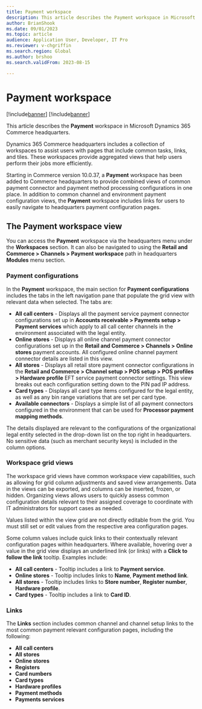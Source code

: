 ```yaml
---
title: Payment workspace
description: This article describes the Payment workspace in Microsoft Dynamics 365 Commerce headquarters.
author: BrianShook
ms.date: 09/01/2023
ms.topic: article
audience: Application User, Developer, IT Pro
ms.reviewer: v-chgriffin
ms.search.region: Global
ms.author: brshoo
ms.search.validFrom: 2023-08-15

---
```


# Payment workspace

[!include[banner](../includes/banner.md)]
[!include[banner](../includes/preview-banner.md)]

This article describes the **Payment** workspace in Microsoft Dynamics 365 Commerce headquarters.

Dynamics 365 Commerce headquarters includes a collection of workspaces to assist users with pages that include common tasks, links, and tiles. These workspaces provide aggregated views that help users perform their jobs more efficiently. 

Starting in Commerce version 10.0.37, a **Payment** workspace has been added to Commerce headquarters to provide combined views of common payment connector and payment method processing configurations in one place. In addition to common channel and environment payment configuration views, the **Payment** workspace includes links for users to easily navigate to headquarters payment configuration pages. 

<!--This workspace assists in configuring, diagnosing configuration issues, and navigating through to the multiple pages within headquarters in which common payment configurations occur.-->

## The Payment workspace view

You can access the **Payment** workspace via the headquarters menu under the **Workspaces** section. It can also be navigated to using the **Retail and Commerce \> Channels \> Payment workspace** path in headquarters **Modules** menu section. 

### Payment configurations

In the **Payment** workspace, the main section for **Payment configurations** includes the tabs in the left navigation pane that populate the grid view with relevant data when selected. The tabs are:

- **All call centers** - Displays all the payment service payment connector configurations set up in **Accounts receivable \> Payments setup \> Payment services** which apply to all call center channels in the environment associated with the legal entity. 
- **Online stores** - Displays all online channel payment connector configurations set up in the **Retail and Commerce \> Channels \> Online stores** payment accounts. All configured online channel payment connector details are listed in this view.
- **All stores** - Displays all retail store payment connector configurations in the **Retail and Commerce \> Channel setup \> POS setup \> POS profiles \> Hardware profile** EFT service payment connector settings. This view breaks out each configuration setting down to the PIN pad IP address. 
- **Card types** - Displays all card type items configured for the legal entity, as well as any bin range variations that are set per card type.
- **Available connectors** - Displays a simple list of all payment connectors configured in the environment that can be used for **Processor payment mapping methods**.  

The details displayed are relevant to the configurations of the organizational legal entity selected in the drop-down list on the top right in headquarters. No sensitive data (such as merchant security keys) is included in the column options. 

### Workspace grid views

The workspace grid views have common workspace view capabilities, such as allowing for grid column adjustments and saved view arrangements. Data in the views can be exported, and columns can be inserted, frozen, or hidden. Organizing views allows users to quickly assess common configuration details relevant to their assigned coverage to coordinate with IT administrators for support cases as needed.

Values listed within the view grid are not directly editable from the grid. You must still set or edit values from the respective area configuration pages. 

Some column values include quick links to their contextually relevant configuration pages within headquarters. Where available, hovering over a value in the grid view displays an underlined link (or links) with a **Click to follow the link** tooltip. Examples include:

- **All call centers** - Tooltip includes a link to **Payment service**. 
- **Online stores** - Tooltip includes links to **Name**, **Payment method link**.
- **All stores** - Tooltip includes links to **Store number**, **Register number**, **Hardware profile**.
- **Card types** - Tooltip includes a link to **Card ID**. 

### Links

The **Links** section includes common channel and channel setup links to the most common payment relevant configuration pages, including the following:

- **All call centers**
- **All stores**
- **Online stores**
- **Registers**
- **Card numbers**
- **Card types**
- **Hardware profiles**
- **Payment methods**
- **Payments services**
